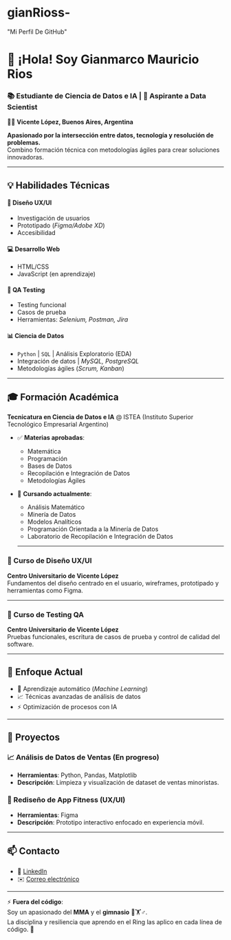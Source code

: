 # gianRioss-
"Mi Perfil De GitHub"

# 👋 ¡Hola! Soy Gianmarco Mauricio Rios  
### 📚 Estudiante de Ciencia de Datos e IA | 🚀 Aspirante a Data Scientist  
📍🏡 **Vicente López, Buenos Aires, Argentina**

**Apasionado por la intersección entre datos, tecnología y resolución de problemas.**  
Combino formación técnica con metodologías ágiles para crear soluciones innovadoras.

---

## 💡 **Habilidades Técnicas**  
#### 🎨 **Diseño UX/UI**  
- Investigación de usuarios  
- Prototipado (*Figma/Adobe XD*)  
- Accesibilidad  

#### 💻 **Desarrollo Web**  
- HTML/CSS  
- JavaScript (en aprendizaje)  

#### 🧪 **QA Testing**  
- Testing funcional  
- Casos de prueba  
- Herramientas: *Selenium, Postman, Jira*  

#### 📊 **Ciencia de Datos**  
- `Python` | `SQL` | Análisis Exploratorio (EDA)  
- Integración de datos | *MySQL, PostgreSQL*  
- Metodologías ágiles (*Scrum, Kanban*)  

---

## 🎓 Formación Académica  
**Tecnicatura en Ciencia de Datos e IA** @ ISTEA (Instituto Superior Tecnológico Empresarial Argentino)  
- ✅ **Materias aprobadas**:  
  - Matemática  
  - Programación  
  - Bases de Datos  
  - Recopilación e Integración de Datos  
  - Metodologías Ágiles  

- 📖 **Cursando actualmente**:  
  - Análisis Matemático  
  - Minería de Datos  
  - Modelos Analíticos  
  - Programación Orientada a la Minería de Datos  
  - Laboratorio de Recopilación e Integración de Datos
  - ---

### 🎨 Curso de Diseño UX/UI  
**Centro Universitario de Vicente López**  
Fundamentos del diseño centrado en el usuario, wireframes, prototipado y herramientas como Figma.

---

### 🧪 Curso de Testing QA  
**Centro Universitario de Vicente López**  
Pruebas funcionales, escritura de casos de prueba y control de calidad del software.

---

## 🌱 **Enfoque Actual**  
- 🤖 Aprendizaje automático (*Machine Learning*)  
- 📈 Técnicas avanzadas de análisis de datos  
- ⚡ Optimización de procesos con IA
- ---


## 🚀 **Proyectos**  

### 📈 Análisis de Datos de Ventas (En progreso)  
- **Herramientas**: Python, Pandas, Matplotlib  
- **Descripción**: Limpieza y visualización de dataset de ventas minoristas.  

### 🎨 Rediseño de App Fitness (UX/UI)  
- **Herramientas**: Figma  
- **Descripción**: Prototipo interactivo enfocado en experiencia móvil.

---

## 📫 **Contacto**  
- 🔗 [LinkedIn](https://www.linkedin.com/in/gianmarco-rios)  
- ✉️ [Correo electrónico](mailto:gianluca132203@gmail.com)  

---

⚡ **Fuera del código**:  
Soy un apasionado del **MMA** y el **gimnasio** 🥊🏋️♂️.  
La disciplina y resiliencia que aprendo en el Ring las aplico en cada línea de código. 💪
